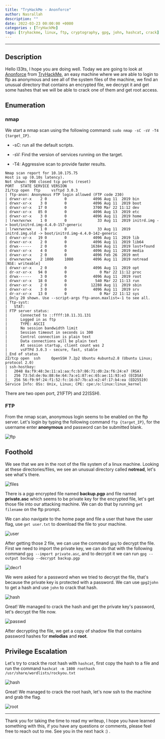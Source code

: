 ```yaml
---
title: "TryHackMe - Anonforce"
author: Nasrallah
description: ""
date: 2022-03-23 00:00:00 +0000
categories : [TryHackMe]
tags: [tryhackme, linux, ftp, cryptography, gpg, john, hashcat, crack]
---
```


<div align="center"> <script src="https://tryhackme.com/badge/367641"></script> </div>

---


## **Description**

Hello l33ts, I hope you are doing well. Today we are going to look at [Anonforce](https://tryhackme.com/room/bsidesgtanonforce) from [TryHackMe](https://tryhackme.com), an easy machine where we are able to login to ftp as anonymous and see all of the system files of the machine, we find an unusual directory that contains an encrypted file, we decrypt it and get some hashes that we will be able to crack one of them and get root access.

## **Enumeration**

### nmap

We start a nmap scan using the following command: `sudo nmap -sC -sV -T4 {target_IP}`.

- -sC: run all the default scripts.

- -sV: Find the version of services running on the target.

- -T4: Aggressive scan to provide faster results.

```terminal
Nmap scan report for 10.10.175.75                                             
Host is up (0.10s latency).                                                   
Not shown: 998 closed tcp ports (reset)                       
PORT   STATE SERVICE VERSION
21/tcp open  ftp     vsftpd 3.0.3                                                                                                                            
| ftp-anon: Anonymous FTP login allowed (FTP code 230)      
| drwxr-xr-x    2 0        0            4096 Aug 11  2019 bin
| drwxr-xr-x    3 0        0            4096 Aug 11  2019 boot
| drwxr-xr-x   17 0        0            3700 Mar 22 11:12 dev
| drwxr-xr-x   85 0        0            4096 Aug 13  2019 etc
| drwxr-xr-x    3 0        0            4096 Aug 11  2019 home
| lrwxrwxrwx    1 0        0              33 Aug 11  2019 initrd.img -> boot/initrd.img-4.4.0-157-generic
| lrwxrwxrwx    1 0        0              33 Aug 11  2019 initrd.img.old -> boot/initrd.img-4.4.0-142-generic
| drwxr-xr-x   19 0        0            4096 Aug 11  2019 lib
| drwxr-xr-x    2 0        0            4096 Aug 11  2019 lib64
| drwx------    2 0        0           16384 Aug 11  2019 lost+found
| drwxr-xr-x    4 0        0            4096 Aug 11  2019 media
| drwxr-xr-x    2 0        0            4096 Feb 26  2019 mnt
| drwxrwxrwx    2 1000     1000         4096 Aug 11  2019 notread [NSE: writeable]
| drwxr-xr-x    2 0        0            4096 Aug 11  2019 opt
| dr-xr-xr-x   94 0        0               0 Mar 22 11:12 proc
| drwx------    3 0        0            4096 Aug 11  2019 root
| drwxr-xr-x   18 0        0             540 Mar 22 11:13 run
| drwxr-xr-x    2 0        0           12288 Aug 11  2019 sbin
| drwxr-xr-x    3 0        0            4096 Aug 11  2019 srv
| dr-xr-xr-x   13 0        0               0 Mar 22 11:12 sys
|_Only 20 shown. Use --script-args ftp-anon.maxlist=-1 to see all.
| ftp-syst:
|   STAT:
| FTP server status:
|      Connected to ::ffff:10.11.31.131
|      Logged in as ftp
|      TYPE: ASCII
|      No session bandwidth limit
|      Session timeout in seconds is 300
|      Control connection is plain text
|      Data connections will be plain text
|      At session startup, client count was 2
|      vsFTPd 3.0.3 - secure, fast, stable
|_End of status
22/tcp open  ssh     OpenSSH 7.2p2 Ubuntu 4ubuntu2.8 (Ubuntu Linux; protocol 2.0)
| ssh-hostkey:
|   2048 8a:f9:48:3e:11:a1:aa:fc:b7:86:71:d0:2a:f6:24:e7 (RSA)
|   256 73:5d:de:9a:88:6e:64:7a:e1:87:ec:65:ae:11:93:e3 (ECDSA)
|_  256 56:f9:9f:24:f1:52:fc:16:b7:7b:a3:e2:4f:17:b4:ea (ED25519)
Service Info: OSs: Unix, Linux; CPE: cpe:/o:linux:linux_kernel
```

There are two open port, 21(FTP) and 22(SSH).

### FTP

From the nmap scan, anonymous login seems to be enabled on the ftp server. Let's login by typing the following command `ftp {target_IP}`, for the username enter **anonymous** and password can be submitted blank.

![ftp](/assets/img/tryhackme/anonforce/ftp.png)


## **Foothold**

We see that we are in the root of the file system of a linux machine. Looking at these directories/files, we see an unusual directory called **notread**, let's see what's there.

![files](/assets/img/tryhackme/anonforce/files.png)

There is a pgp encrypted file named **backup.pgp** and file named **private.asc** which seems to be private key for the encrypted file, let's get those file into our attacking machine. We can do that by running `get filename` on the ftp prompt.

We can also navigate to the home page and file a user that have the user flag, use `get user.txt` to download the file to your machine.

![user](/assets/img/tryhackme/anonforce/user.png)

After getting those 2 file, we can use the command `gpg` to decrypt the file. First we need to import the private key, we can do that with the following command `gpg --import private.asc`, and to decrypt it we can run `gpg --output backup --decrypt backup.pgp`

![decr1](/assets/img/tryhackme/anonforce/decr1.png)

We were asked for a password when we tried to decrypt the file, that's because the private key is protected with a password. We can use `gpg2john` to get a hash and use `john` to crack that hash.

![hash](/assets/img/tryhackme/anonforce/keyhash.png)

Great! We managed to crack the hash and get the private key's password, let's decrypt the file now.

![passwd](/assets/img/tryhackme/anonforce/passwd.png)

After decrypting the file, we get a copy of shadow file that contains password hashes for **melodias** and **root**.

## **Privilege Escalation**

Let's try to crack the root hash with `hashcat`, first copy the hash to a file and run the command `hashcat -m 1800 roothash /usr/share/wordlists/rockyou.txt`

![hash](/assets/img/tryhackme/anonforce/rootpass.png)

Great! We managed to crack the root hash, let's now ssh to the machine and grab the flag.

![root](/assets/img/tryhackme/anonforce/root.png)

---

Thank you for taking the time to read my writeup, I hope you have learned something with this, if you have any questions or comments, please feel free to reach out to me. See you in the next hack :) .
